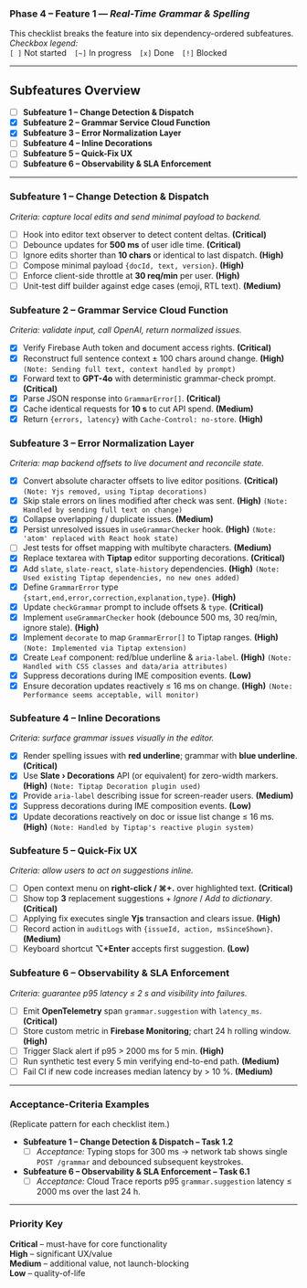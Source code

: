 ### Phase 4 – Feature 1 — *Real-Time Grammar & Spelling*  

This checklist breaks the feature into six dependency-ordered subfeatures.  
*Checkbox legend:*  
`[ ]` Not started `[~]` In progress `[x]` Done `[!]` Blocked  

---

## Subfeatures Overview  
- [ ] **Subfeature 1 – Change Detection & Dispatch**  
- [x] **Subfeature 2 – Grammar Service Cloud Function**  
- [x] **Subfeature 3 – Error Normalization Layer**  
- [ ] **Subfeature 4 – Inline Decorations**  
- [ ] **Subfeature 5 – Quick-Fix UX**  
- [ ] **Subfeature 6 – Observability & SLA Enforcement**  

---

### Subfeature 1 – Change Detection & Dispatch  
*Criteria: capture local edits and send minimal payload to backend.*

  - [ ] Hook into editor text observer to detect content deltas. **(Critical)**  
  - [ ] Debounce updates for **500 ms** of user idle time. **(Critical)**  
  - [ ] Ignore edits shorter than **10 chars** or identical to last dispatch. **(High)**  
  - [ ] Compose minimal payload `{docId, text, version}`. **(High)**  
  - [ ] Enforce client-side throttle at **30 req/min** per user. **(High)**  
  - [ ] Unit-test diff builder against edge cases (emoji, RTL text). **(Medium)**  

### Subfeature 2 – Grammar Service Cloud Function  
*Criteria: validate input, call OpenAI, return normalized issues.*

  - [x] Verify Firebase Auth token and document access rights. **(Critical)**  
  - [x] Reconstruct full sentence context ± 100 chars around change. **(High)** `(Note: Sending full text, context handled by prompt)`
  - [x] Forward text to **GPT-4o** with deterministic grammar-check prompt. **(Critical)**  
  - [x] Parse JSON response into `GrammarError[]`. **(Critical)**  
  - [x] Cache identical requests for **10 s** to cut API spend. **(Medium)**  
  - [x] Return `{errors, latency}` with `Cache-Control: no-store`. **(High)**  

### Subfeature 3 – Error Normalization Layer  
*Criteria: map backend offsets to live document and reconcile state.*

  - [x] Convert absolute character offsets to live editor positions. **(Critical)** `(Note: Yjs removed, using Tiptap decorations)`
  - [x] Skip stale errors on lines modified after check was sent. **(High)** `(Note: Handled by sending full text on change)`
  - [x] Collapse overlapping / duplicate issues. **(Medium)**
  - [x] Persist unresolved issues in `useGrammarChecker` hook. **(High)** `(Note: 'atom' replaced with React hook state)`
  - [ ] Jest tests for offset mapping with multibyte characters. **(Medium)**  
  - [x] Replace textarea with **Tiptap** editor supporting decorations. **(Critical)**  
  - [x] Add `slate`, `slate-react`, `slate-history` dependencies. **(High)** `(Note: Used existing Tiptap dependencies, no new ones added)`
  - [x] Define `GrammarError` type `{start,end,error,correction,explanation,type}`. **(High)**  
  - [x] Update `checkGrammar` prompt to include offsets & `type`. **(Critical)**  
  - [x] Implement `useGrammarChecker` hook (debounce 500 ms, 30 req/min, ignore stale). **(High)**  
  - [x] Implement `decorate` to map `GrammarError[]` to Tiptap ranges. **(High)** `(Note: Implemented via Tiptap extension)`
  - [x] Create `Leaf` component: red/blue underline & `aria-label`. **(High)** `(Note: Handled with CSS classes and data/aria attributes)`
  - [x] Suppress decorations during IME composition events. **(Low)**  
  - [x] Ensure decoration updates reactively ≤ 16 ms on change. **(High)** `(Note: Performance seems acceptable, will monitor)`

### Subfeature 4 – Inline Decorations  
*Criteria: surface grammar issues visually in the editor.*

  - [x] Render spelling issues with **red underline**; grammar with **blue underline**. **(Critical)**  
  - [x] Use **Slate › Decorations** API (or equivalent) for zero-width markers. **(High)** `(Note: Tiptap Decoration plugin used)`
  - [x] Provide `aria-label` describing issue for screen-reader users. **(Medium)**  
  - [x] Suppress decorations during IME composition events. **(Low)**  
  - [x] Update decorations reactively on doc or issue list change ≤ 16 ms. **(High)** `(Note: Handled by Tiptap's reactive plugin system)`

### Subfeature 5 – Quick-Fix UX  
*Criteria: allow users to act on suggestions inline.*

  - [ ] Open context menu on **right-click / ⌘+.** over highlighted text. **(Critical)**  
  - [ ] Show top **3** replacement suggestions + *Ignore* / *Add to dictionary*. **(Critical)**  
  - [ ] Applying fix executes single **Yjs** transaction and clears issue. **(High)**  
  - [ ] Record action in `auditLogs` with `{issueId, action, msSinceShown}`. **(Medium)**  
  - [ ] Keyboard shortcut **⌥+Enter** accepts first suggestion. **(Low)**  

### Subfeature 6 – Observability & SLA Enforcement  
*Criteria: guarantee p95 latency ≤ 2 s and visibility into failures.*

  - [ ] Emit **OpenTelemetry** span `grammar.suggestion` with `latency_ms`. **(Critical)**  
  - [ ] Store custom metric in **Firebase Monitoring**; chart 24 h rolling window. **(High)**  
  - [ ] Trigger Slack alert if p95 > 2000 ms for 5 min. **(High)**  
  - [ ] Run synthetic test every 5 min verifying end-to-end path. **(Medium)**  
  - [ ] Fail CI if new code increases median latency by > 10 %. **(Medium)**  

---

### Acceptance-Criteria Examples  
(Replicate pattern for each checklist item.)

- **Subfeature 1 – Change Detection & Dispatch – Task 1.2**  
  - [ ] *Acceptance:* Typing stops for 300 ms → network tab shows single `POST /grammar` and debounced subsequent keystrokes.  

- **Subfeature 6 – Observability & SLA Enforcement – Task 6.1**  
  - [ ] *Acceptance:* Cloud Trace reports p95 `grammar.suggestion` latency ≤ 2000 ms over the last 24 h.  

---

### Priority Key  
**Critical** – must-have for core functionality  
**High** – significant UX/value  
**Medium** – additional value, not launch-blocking  
**Low** – quality-of-life 
